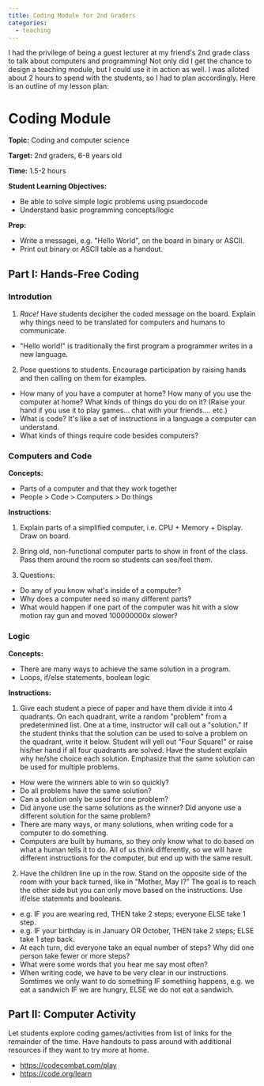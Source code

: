 ```yaml
---
title: Coding Module for 2nd Graders
categories:
  - teaching
---
```


I had the privilege of being a guest lecturer at my friend's 2nd grade class to talk about computers and programming! Not only did I get the chance to design a teaching module, but I could use it in action as well. I was alloted about 2 hours to spend with the students, so I had to plan accordingly. Here is an outline of my lesson plan:

# Coding Module

**Topic:** Coding and computer science

**Target:** 2nd graders, 6-8 years old

**Time:** 1.5-2 hours

**Student Learning Objectives:** 

* Be able to solve simple logic problems using psuedocode
* Understand basic programming concepts/logic

**Prep:**

* Write a messagei, e.g. "Hello World", on the board in binary or ASCII.
* Print out binary or ASCII table as a handout.



## Part I: Hands-Free Coding
### Introdution

1. *Race!* Have students decipher the coded message on the board. Explain why things need to be translated for computers and humans to communicate.
  * "Hello world!" is traditionally the first program a programmer writes in a new language.
2. Pose questions to students. Encourage participation by raising hands and then calling on them for examples.
  * How many of you have a computer at home? How many of you use the computer at home? What kinds of things do you do on it? (Raise your hand if you use it to play games... chat with your friends.... etc.)
  * What is code? It's like a set of instructions in a language a computer can understand.
  * What kinds of things require code besides computers? 

### Computers and Code

**Concepts:**

* Parts of a computer and that they work together 
* People > Code > Computers > Do things

**Instructions:**

1. Explain parts of a simplified computer, i.e. CPU + Memory + Display. Draw on board.

2. Bring old, non-functional computer parts to show in front of the class. Pass them around the room so students can see/feel them.

3. Questions:
  * Do any of you know what's inside of a computer?
  * Why does a computer need so many different parts?
  * What would happen if one part of the computer was hit with a slow motion ray gun and moved 100000000x slower?

### Logic

**Concepts:**

* There are many ways to achieve the same solution in a program.
* Loops, if/else statements, boolean logic

**Instructions:**

1. Give each student a piece of paper and have them divide it into 4 quadrants. On each quadrant, write a random "problem" from a predetermined list. One at a time, instructor will call out a "solution." If the student thinks that the solution can be used to solve a problem on the quadrant, write it below. Student will yell out "Four Square!" or raise his/her hand if all four quadrants are solved. Have the student explain why he/she choice each solution. Emphasize that the same solution can be used for multiple problems.
  * How were the winners able to win so quickly?
  * Do all problems have the same solution?
  * Can a solution only be used for one problem?
  * Did anyone use the same solutions as the winner? Did anyone use a different solution for the same problem?
  * There are many ways, or many solutions, when writing code for a computer to do something. 
  * Computers are built by humans, so they only know what to do based on what a human tells it to do. All of us think differently, so we will have different instructions for the computer, but end up with the same result.

2. Have the children line up in the row. Stand on the opposite side of the room with your back turned, like in "Mother, May I?" The goal is to reach the other side but you can only move based on the instructions. Use if/else statemnts and booleans.
  * e.g. IF you are wearing red, THEN take 2 steps; everyone ELSE take 1 step.
  * e.g. IF your birthday is in January OR October, THEN take 2 steps; ELSE take 1 step back.
  * At each turn, did everyone take an equal number of steps? Why did one person take fewer or more steps?
  * What were some words that you hear me say most often?
  * When writing code, we have to be very clear in our instructions. Somtimes we only want to do something IF something happens, e.g. we eat a sandwich IF we are hungry, ELSE we do not eat a sandwich.


## Part II: Computer Activity

Let students explore coding games/activities from list of links for the remainder of the time. Have handouts to pass around with additional resources if they want to try more at home. 
* https://codecombat.com/play 
* https://code.org/learn 
